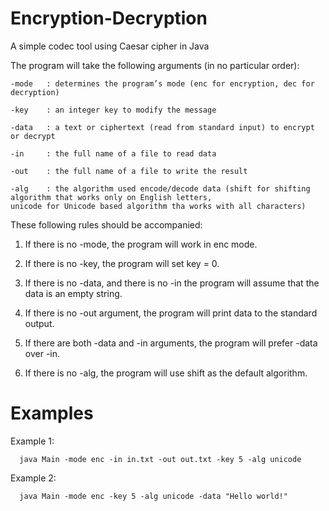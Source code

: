 # Encryption-Decryption
A simple codec tool using Caesar cipher in Java

The program will take the following arguments (in no particular order):

    -mode   : determines the program’s mode (enc for encryption, dec for decryption)
  
    -key    : an integer key to modify the message
  
    -data   : a text or ciphertext (read from standard input) to encrypt or decrypt
    
    -in     : the full name of a file to read data
    
    -out    : the full name of a file to write the result
    
    -alg    : the algorithm used encode/decode data (shift for shifting algorithm that works only on English letters, 
    unicode for Unicode based algorithm tha works with all characters)
    
These following rules should be accompanied:

  1. If there is no -mode, the program will work in enc mode.
  
  2. If there is no -key, the program will set key = 0.
  
  3. If there is no -data, and there is no -in the program will assume that the data is an empty string.
  
  4. If there is no -out argument, the program will print data to the standard output.
  
  5. If there are both -data and -in arguments, the program will prefer -data over -in.
  
  6. If there is no -alg, the program will use shift as the default algorithm.
  
  # Examples
  Example 1:
  
      java Main -mode enc -in in.txt -out out.txt -key 5 -alg unicode
      
  Example 2:
  
      java Main -mode enc -key 5 -alg unicode -data "Hello world!"
